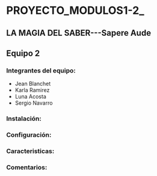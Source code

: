 # PROYECTO_MODULOS1-2_
## LA MAGIA DEL SABER---Sapere Aude
## Equipo 2
### Integrantes del equipo:
* Jean Blanchet
* Karla Ramirez
* Luna Acosta 
* Sergio Navarro

### Instalación:

### Configuración:

### Caracteristicas:

### Comentarios:
